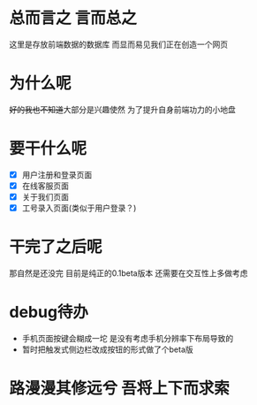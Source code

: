 # 总而言之 言而总之 
这里是存放前端数据的数据库 而显而易见我们正在创造一个网页
# 为什么呢
<del>好的我也不知道</del>大部分是兴趣使然 为了提升自身前端功力的小地盘 
# 要干什么呢
- [x] 用户注册和登录页面
- [x] 在线客服页面
- [x] 关于我们页面
- [x] 工号录入页面(类似于用户登录？)
# 干完了之后呢
那自然是还没完 目前是纯正的0.1beta版本 还需要在交互性上多做考虑
# debug待办
- 手机页面按键会糊成一坨 是没有考虑手机分辨率下布局导致的
- 暂时把触发式侧边栏改成按钮的形式做了个beta版
# 路漫漫其修远兮 吾将上下而求索
